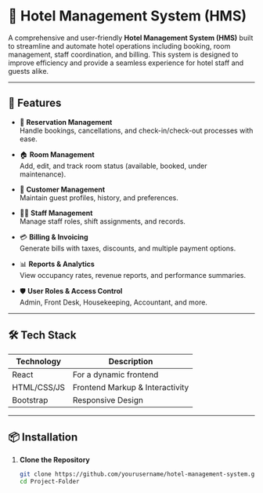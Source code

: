 # 🏨 Hotel Management System (HMS)

A comprehensive and user-friendly **Hotel Management System (HMS)** built to streamline and automate hotel operations including booking, room management, staff coordination, and billing. This system is designed to improve efficiency and provide a seamless experience for hotel staff and guests alike.

---

## 🚀 Features

- 🧾 **Reservation Management**  
  Handle bookings, cancellations, and check-in/check-out processes with ease.

- 🏠 **Room Management**  
  Add, edit, and track room status (available, booked, under maintenance).

- 👥 **Customer Management**  
  Maintain guest profiles, history, and preferences.

- 🧑‍💼 **Staff Management**  
  Manage staff roles, shift assignments, and records.

- 💳 **Billing & Invoicing**  
  Generate bills with taxes, discounts, and multiple payment options.

- 📊 **Reports & Analytics**  
  View occupancy rates, revenue reports, and performance summaries.

- 🛡️ **User Roles & Access Control**  
  Admin, Front Desk, Housekeeping, Accountant, and more.

---

## 🛠️ Tech Stack

| Technology     | Description                          |
|----------------|--------------------------------------|
| React | For a dynamic frontend   |
| HTML/CSS/JS    | Frontend Markup & Interactivity      |
| Bootstrap      | Responsive Design                    |

---

## 📦 Installation

1. **Clone the Repository**
   ```bash
   git clone https://github.com/yourusername/hotel-management-system.git
   cd Project-Folder

